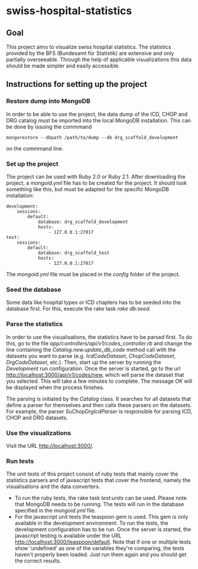 # swiss-hospital-statistics

## Goal
This project aims to visualize swiss hospital statistics. The statistics provided by the BFS (Bundesamt für Statistik) are extensive and only partially overseeable. Through the help of applicable visualizations this data should be made simpler and easily accessible.

## Instructions for setting up the project

### Restore dump into MongoDB
In order to be able to use the project, the data dump of the ICD, CHOP and DRG catalog must be imported into the local MongoDB installation. This can be done by issuing the commmand

	mongorestore --dbpath /path/to/dump --db drg_scaffold_development

on the commmand line.

### Set up the project
The project can be used with Ruby 2.0 or Ruby 2.1. After downloading the project, a *mongoid.yml* file has to be created for the project. It should look something like this, but must be adapted for the specific MongoDB installation:

	development:
  		sessions:
    		default:
      			database: drg_scaffold_development
      			hosts:
       				- 127.0.0.1:27017
	test:
  		sessions:
    		default:
      			database: drg_scaffold_test
     			hosts:
        			- 127.0.0.1:27017

The *mongoid.yml* file must be placed in the *config* folder of the project.

### Seed the database
Some data like hospital types or ICD chapters has to be seeded into the database first. For this, execute the rake task *rake db:seed*.

### Parse the statistics
In order to use the visualisations, the statistics have to be parsed first. To do this, go to the file *app/controllers/api/v1/codes_controller.rb* and change the line containing the *Catalog.new.update_db_code* method call with the datasets you want to parse (e.g. *IcdCodeDataset*, *ChopCodeDataset*, *DrgCodeDataset*, etc.).
Then, start up the server by running the *Development* run configuration. Once the server is started, go to the url
[http://localhost:3000/api/v1/codes/new](http://localhost:3000/api/v1/codes/new), which will parse the dataset that you selected. This will take a few minutes to complete. The message *OK* will be displayed when the process finishes.

The parsing is initiated by the *Catalog* class. It searches for all datasets that define a parser for themselves and then calls these parsers on the datasets. For example, the parser *SuChopDrgIcdParser* is responsible for parsing ICD, CHOP and DRG datasets.

### Use the visualizations

Visit the URL [http://localhost:3000/](http://localhost:3000/).

### Run tests

The unit tests of this project consist of ruby tests that mainly cover the statistics parsers and of javascript tests that cover the frontend, namely the visualisations and the data converters.

- To run the ruby tests, the rake task *test:units* can be used. Please note that MongoDB needs to be running. The tests will run in the database specified in the *mongoid.yml* file.
- For the javascript unit tests the teaspoon gem is used. This gem is only available in the development environment. To run the tests, the development configuration has to be run. Once the server is started, the javascript testing is available under the URL [http://localhost:3000/teaspoon/default](http://localhost:3000/teaspoon/default). Note that if one or multiple tests show 'undefined' as one of the variables they're comparing, the tests haven't properly been loaded. Just run them again and you should get the correct results.